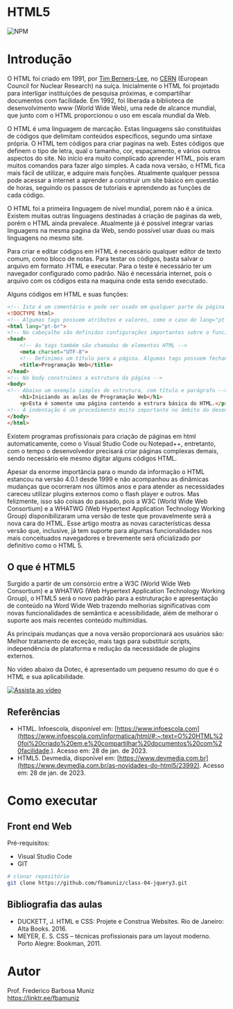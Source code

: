 # HTML5
![NPM](https://img.shields.io/npm/l/react)
# Introdução

O HTML foi criado em 1991, por [Tim Berners-Lee](https://pt.wikipedia.org/wiki/Tim_Berners-Lee), no [CERN](https://pt.wikipedia.org/wiki/Organiza%C3%A7%C3%A3o_Europeia_para_a_Pesquisa_Nuclear) (European Council for Nuclear Research) na suíça. Inicialmente o HTML foi projetado para interligar instituições de pesquisa próximas, e compartilhar documentos com facilidade. Em 1992, foi liberada a biblioteca de desenvolvimento www (World Wide Web), uma rede de alcance mundial, que junto com o HTML proporcionou o uso em escala mundial da Web.

O HTML é uma linguagem de marcação. Estas linguagens são constituídas de códigos que delimitam conteúdos específicos, segundo uma sintaxe própria. O HTML tem códigos para criar paginas na web. Estes códigos que definem o tipo de letra, qual o tamanho, cor, espaçamento, e vários outros aspectos do site. No início era muito complicado aprender HTML, pois eram muitos comandos para fazer algo simples. A cada nova versão, o HTML fica mais fácil de utilizar, e adquire mais funções. Atualmente qualquer pessoa pode acessar a internet a aprender a construir um site básico em questão de horas, seguindo os passos de tutoriais e aprendendo as funções de cada código.

O HTML foi a primeira linguagem de nível mundial, porem não é a única. Existem muitas outras linguagens destinadas á criação de paginas da web, porém o HTML ainda prevalece. Atualmente já é possível integrar varias linguagens na mesma pagina da Web, sendo possível usar duas ou mais linguagens no mesmo site.

Para criar e editar códigos em HTML é necessário qualquer editor de texto comum, como bloco de notas. Para testar os códigos, basta salvar o arquivo em formato .HTML e executar. Para o teste é necessário ter um navegador configurado como padrão. Não é necessária internet, pois o arquivo com os códigos esta na maquina onde esta sendo executado.

Alguns códigos em HTML e suas funções:

```html
<!-- Isto é um comentário e pode ser usado em qualquer parte da página -->
<!DOCTYPE html>
<!-- Algumas tags possuem atributos e valores, como o caso do lang="pt-br" -->
<html lang="pt-br">
<!-- No cabeçalho são definidas configurações importantes sobre o funcionamento da página -->    
<head>
    <!-- As tags também são chamadas de elementos HTML -->
    <meta charset="UTF-8">
    <!-- Definimos um título para a página. Algumas tags possuem fechamento, como o caso de </title> -->
    <title>Programação Web</title>
</head>
<!-- No body construímos a estrutura da página -->
<body>
<!-- Abaixo um exemplo simples de estrutura, com título e parágrafo -->    
    <h1>Iniciando as aulas de Programação Web</h1>
    <p>Esta é somente uma página contendo a estrura básica do HTML.</p>
<!-- A indentação é um procedimento muito importante no âmbito do desenvolvimento de sistemas -->    
</body>
</html>
```

Existem programas profissionais para criação de páginas em html automaticamente, como o Visual Studio Code ou Notepad++, entretanto, com o tempo o desenvolvedor precisará criar páginas complexas demais, sendo necessário ele mesmo digitar alguns códigos HTML.

Apesar da enorme importância para o mundo da informação o HTML estancou na versão 4.0.1 desde 1999 e não acompanhou as dinâmicas mudanças que ocorreram nos últimos anos e para atender as necessidades careceu utilizar plugins externos como o flash player e outros. Mas felizmente, isso são coisas do passado, pois a W3C (World Wide Web Consortium) e a WHATWG (Web Hypertext Application Technology Working Group) disponibilizaram uma versão de teste que provavelmente será a nova cara do HTML. Esse artigo mostra as novas características dessa versão que, inclusive, já tem suporte para algumas funcionalidades nos mais conceituados navegadores e brevemente será oficializado por definitivo como o HTML 5.

## O que é HTML5

Surgido a partir de um consórcio entre a W3C (World Wide Web Consortium) e a WHATWG (Web Hypertext Application Technology Working Group), o HTML5 será o novo padrão para a estruturação e apresentação de conteúdo na Word Wide Web trazendo melhorias significativas com novas funcionalidades de semântica e acessibilidade, além de melhorar o suporte aos mais recentes conteúdo multimídias.

As principais mudanças que a nova versão proporcionará aos usuários são: Melhor tratamento de exceção, mais tags para substituir scripts, independência de plataforma e redução da necessidade de plugins externos.

No vídeo abaixo da Dotec, é apresentado um pequeno resumo do que é o HTML e sua aplicabilidade. 

[![Assista ao vídeo](https://img.youtube.com/vi/Tld2CrT5c2s/maxresdefault.jpg)](https://www.youtube.com/watch?v=Tld2CrT5c2s)

## Referências

- HTML. Infoescola, disponível em: [https://www.infoescola.com](https://www.infoescola.com/informatica/html/#:~:text=O%20HTML%20foi%20criado%20em,e%20compartilhar%20documentos%20com%20facilidade.). Acesso em: 28 de jan. de 2023.
- HTML5. Devmedia, disponível em: [https://www.devmedia.com.br](https://www.devmedia.com.br/as-novidades-do-html5/23992). Acesso em: 28 de jan. de 2023.

# Como executar

## Front end Web
Pré-requisitos: 
- Visual Studio Code
- GIT

```bash
# clonar repositório
git clone https://github.com/fbamuniz/class-04-jquery3.git

```

## Bibliografia das aulas

- DUCKETT, J. HTML e CSS: Projete e Construa Websites. Rio de Janeiro: Alta Books. 2016.
- MEYER, E. S. CSS – técnicas profissionais para um layout moderno. Porto Alegre: Bookman, 2011.


# Autor

Prof. Frederico Barbosa Muniz<br>
https://linktr.ee/fbamuniz
